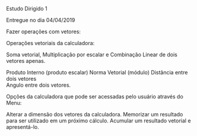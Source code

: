 Estudo Dirigido 1

Entregue no dia 04/04/2019

Fazer operações com vetores:

Operações vetoriais da calculadora:

Soma vetorial, Multiplicação por escalar e Combinação Linear de dois vetores apenas.

Produto Interno (produto escalar)
Norma Vetorial (módulo)
Distância entre dois vetores  
Angulo entre dois vetores.

Opções da calculadora que pode ser acessadas pelo usuário através do Menu:

Alterar a dimensão dos vetores da calculadora.
Memorizar um resultado para ser utilizado em um próximo cálculo.
Acumular um resultado vetorial e apresentá-lo.
